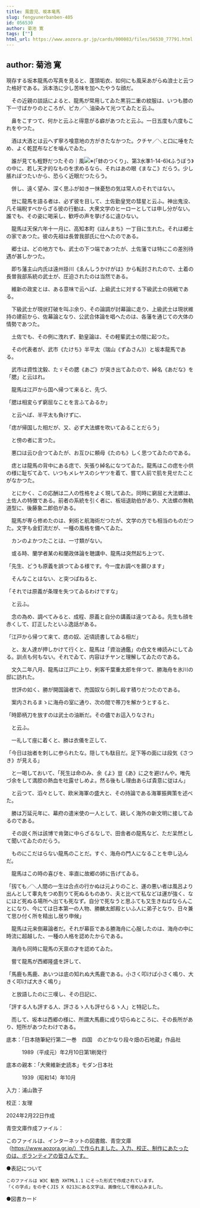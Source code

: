 ```yaml
---
title: 風雲児、坂本竜馬
slug: fengyunerbanben-405
id: 056530
author: 菊池 寛
tags: [""]
html_url: https://www.aozora.gr.jp/cards/000083/files/56530_77791.html
---
```


## author: 菊池 寛

現存する坂本龍馬の写真を見ると、蓬頭垢衣、如何にも風采あがらぬ浪士と云つた格好である。浜本浩に少し苦味を加へたやうな顔だ。

　その近親の談話によると、龍馬が常用してゐた黒羽二重の紋服は、いつも膝の下一寸ばかりのところが、ピカ／＼油染みて光つてゐたと云ふ。

　鼻をこすつて、何かと云ふと得意がる癖があつたと云ふ。一日五度も六度もこれをやつた。

　酒は大酒とは云へず寧ろ喰意地の方がきたなかつた。クチヤ／＼と口に唾をため、よく乾昆布などを噛んでゐた。

　誰が見ても粗野だつたその｜風![※(「蚌のつくり」、第3水準1-14-6)](https://www.aozora.gr.jp/cards/000083/files/../../../gaiji/1-14/1-14-06.png)《ふうぼう》の中に、若し天才的なものを求めるなら、それはあの眼《まなこ》だらう。少し脹れぼつたいから、恐らく近眼だつたらう。

　併し、遠く望み、深く思ふが如き一抹憂愁の気は常人のそれではない。

　世に龍馬を語る者は、必ず彼を目して、土佐勤皇党の彗星と云ふ。神出鬼没、凡そ端睨すべからざる彼の行動は、大衆文学のヒーローとしては申し分がない。誰でも、その姿に喝采し、歓呼の声を挙げるに違ひない。

　龍馬は天保六年十一月に、高知本町《ほんまち》一丁目に生れた。それは郷士の家であつた。彼の先祖は長曽我部氏に仕へたのである。

　郷士は、どの地方でも、武士の下つ端であつたが、土佐藩では特にこの差別待遇が甚しかつた。

　即ち藩主山内氏は遠州掛川《ゑんしうかけがは》から転封されたので、土着の長曽我部系統の武士が、圧迫されたのは当然である。

　維新の政変とは、ある意味で云へば、上級武士に対する下級武士の挑戦である。

　下級武士が現状打破を叫ぶ余り、その論調が討幕論に走り、上級武士は現状維持の建前から、佐幕論となり、公武合体論を唱へたのは、各藩を通じての大体の情勢であつた。

　土佐でも、その例に洩れず、勤皇論は、その軽輩武士の間に起つた。

　その代表者が、武市《たけち》半平太（瑞山《ずゐさん》）と坂本龍馬である。

　武市は資性沈毅、たゞその腮《あご》が突き出てゐたので、綽名《あだな》を「腮」と云はれ。

　龍馬は江戸から国へ帰つて来ると、先づ、

「腮は相変らず窮屈なことを言ふてゐるか」

　と云へば、半平太も負けずに、

「痣が帰国した相だが、又、必ず大法螺を吹いてゐることだらう」

　と傍の者に言つた。

　悪口は云ひ合つてゐたが、お互ひに頼母《たのも》しく思つてゐたのである。

　痣とは龍馬の背中にある痣で、矢張り綽名になつてゐた。龍馬はこの痣を小供の様に耻ぢてゐて、いつもメレヤスのシヤツを着て、嘗て人前で肌を見せたことがなかつた。

　とにかく、この応酬は二人の性格をよく現してゐた。同時に窮屈と大法螺は、土佐人の特徴である。前者の系統を引く者に、板垣退助伯があり、大法螺の無軌道型に、後藤象二郎伯がある。

　龍馬が専ら修めたのは、剣術と航海術だつたが、文学の方でも相当のものだつた。文字も金釘流だが、一種の風格を備へてゐた。

　カンのよかつたことは、一寸類がない。

　或る時、蘭学者某の和蘭政体論を聴講中、龍馬は突然起ち上つて、

「先生、どうも原義を誤つてゐる様です。今一度お調べを願ひます」

　そんなことはない、と突つぱねると、

「それでは原義が条理を失つてゐるわけですな」

　と云ふ。

　念の為め、調べてみると、成程、原義と自分の講義は違つてゐる。先生も顔を赤くして、訂正したといふ逸話がある。

「江戸から帰つて来て、痣の奴、近頃読書してゐる相だ」

　と、友人達が押しかけて行くと、龍馬は「資治通鑑」の白文を棒読みにしてゐる。訓点も何もない。それでゐて、内容はチヤンと理解してゐたのである。

　文久二年八月、龍馬は江戸に上り、剣客千葉重太郎を伴つて、勝海舟を氷川の邸に訪れた。

　世評の如く、勝が開国論者で、売国奴なら刺し殺す積りだつたのである。

　案内されるまゝに海舟の室に通り、次の間で帯刀を解かうとすると、

「時節柄刀を放すのは武士の油断だ。その儘でお這入りなされ」

　と云ふ。

　一礼して座に着くと、勝は衣儀を正して、

「今日は拙者を刺しに参られたな。隠しても駄目だ。足下等の面には段気《さつき》が見える」

　と一喝しておいて、「死生は命のみ、余《よ》豈《あ》に之を避けんや。唯先づ余をして満腔の熱血を吐露せしめよ。然る後もし理由あらば貴意に従はん」

　と云つて、滔々として、欧米海軍の盛大と、その持論である海軍振興策を述べた。

　勝は万延元年に、幕府の遣米使の一人として、親しく海外の新文明に接してゐるのである。

　その説く所は該博で肯綮に中らざるなしで、田舎者の龍馬など、ただ呆然として聞いてゐたのだらう。

　ものにこだはらない龍馬のことだ。すぐ、海舟の門人になることを申し込んだ。

　龍馬はこの時の喜びを、率直に故郷の姉に告げてゐる。

「扨ても／＼人間の一生は合点の行かぬは元よりのこと、運の悪い者は風呂より出んとして睾丸をつめ割りて死ぬるものあり、夫と比べて私などは運が強く、なにほど死ぬる場所へ出ても死なず。自分で死なうと思ふても又生きねばならんことになり、今にては日本第一の人物、勝麟太郎殿といふ人に弟子となり、日々兼て思ひ付く所を精出し居り申候」

　龍馬は元来倒幕論者だ。それが幕臣である勝海舟に心服したのは、海舟の中に時流に超越した、一種の人格を認めたからである。

　海舟も同時に龍馬の天禀の才を認めてゐた。

　嘗て龍馬が西郷隆盛を評して、

「馬鹿も馬鹿、あいつは底の知れぬ大馬鹿である。小さく叩けば小さく鳴り、大きく叩けば大きく鳴り」

　と放語したのに三嘆し、その日記に、

「評する人も評する人、評さるゝ人も評せらるゝ人」と特記した。

　而して、坂本は西郷の様に、所謂大馬鹿に成り切らぬところに、その長所があり、短所があつたわけである。













底本：「日本随筆紀行第二一巻　四国　のどかなり段々畑の石地蔵」作品社

　　　1989（平成元）年2月10日第1刷発行

底本の親本：「大衆維新史読本」モダン日本社

　　　1939（昭和14）年10月

入力：浦山敦子

校正：友理

2024年2月22日作成

青空文庫作成ファイル：

このファイルは、インターネットの図書館、青空文庫（https://www.aozora.gr.jp/）で作られました。入力、校正、制作にあたったのは、ボランティアの皆さんです。











●表記について


	このファイルは W3C 勧告 XHTML1.1 にそった形式で作成されています。
	「くの字点」をのぞくJIS X 0213にある文字は、画像化して埋め込みました。







●図書カード